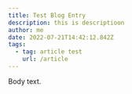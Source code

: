 ```yaml
---
title: Test Blog Entry
description: this is descriptioon
author: me
date: 2022-07-21T14:42:12.842Z
tags:
  - tag: article test
    url: /article
---
```

Body text.